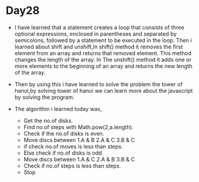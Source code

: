 # Day28

* I have learned that a statement creates a loop that consists of three optional expressions, enclosed in parentheses and separated by semicolons, followed by a statement to be executed in the loop.  Then i learned about shift and unshift,In shift()  method it removes the first element from an array and returns that removed element. This method changes the length of the array. In The unshift() method it adds one or more elements to the beginning of an array and returns the new length of the array.
* Then by using this i have learned to solve the problem the tower of hanoi,by solving tower of hanoi we can learn more about the javascript by solving the program.
* The algorithm i learned today was,

	 - Get the no.of disks.
  	 - Find no.of steps with Math.pow(2,a.length).
	 - Check if the no.of disks is even.
	 - Move discs between 1.A & B 2.A & C 3.B & C
	 - if check no.of moves is less than steps.
	 - Else check if no.of disks is odd.
	 - Move discs between 1.A & C 2.A & B 3.B & C
	 - Check if no.of steps is less than steps.
	 - Stop
